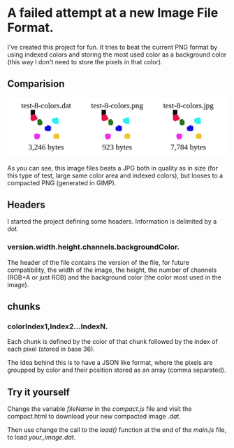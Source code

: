 # A failed attempt at a new Image File Format.

I've created this project for fun. It tries to beat the current PNG format by using indexed colors and storing the most used color as a background color (this way I don't need to store the pixels in that color).

## Comparision

![comparison](imgREADME/comparison.png)

As you can see, this image files beats a JPG both in quality as in size (for this type of test, large same color area and indexed colors), but looses to a compacted PNG (generated in GIMP).

## Headers

I started the project defining some headers. Information is delimited by a dot.

### version.width.height.channels.backgroundColor.

The header of the file contains the version of the file, for future compatibility, the width of the image, the height, the number of channels (RGB+A or just RGB) and the background color (the color most used in the image).

## chunks

### colorIndex1,Index2...IndexN.

Each chunk is defined by the color of that chunk followed by the index of each pixel (stored in base 36).

The idea behind this is to have a JSON like format, where the pixels are groupped by color and their position stored as an array (comma separated).

## Try it yourself

Change the variable *fileName* in the *compact.js* file and visit the compact.html to download your new compacted image *.dat*.

Then use change the call to the *load()* function at the end of the *main.js* file, to load *your_image.dat*.
